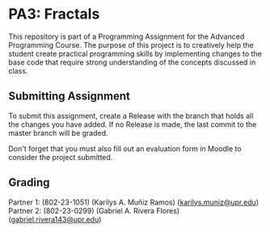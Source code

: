 # PA3: Fractals
This repository is part of a Programming Assignment for the Advanced Programming Course. 
The purpose of this project is to creatively help the student create practical programming skills by implementing changes to the base code that require strong understanding of the concepts discussed in class.

## Submitting Assignment
To submit this assignment, create a Release with the branch that holds all the changes you have added. If no Release is made, the last commit to the master branch will be graded.

Don't forget that you must also fill out an evaluation form in Moodle to consider the project submitted.

## Grading

Partner 1: (802-23-1051) (Karilys A. Muñiz Ramos) (karilys.muniz@upr.edu)
Partner 2: (802-23-0299) (Gabriel A. Rivera Flores) (gabriel.rivera143@upr.edu)

